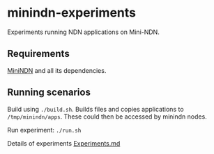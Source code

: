 # minindn-experiments
Experiments running NDN applications on Mini-NDN.

## Requirements
[MiniNDN](https://github.com/named-data/mini-ndn) and all its dependencies.

## Running scenarios
Build using `./build.sh`. Builds files and copies applications to `/tmp/minindn/apps`. These could then be accessed by minindn nodes.

Run experiment: `./run.sh`

Details of experiments [Experiments.md]()

